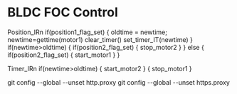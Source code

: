 # BLDC FOC Control


Position_IRn
    if(position1_flag_set)
    {
        oldtime = newtime;
        newtime=gettime(motor1)
        clear_timer()
        set_timer_IT(newtime)
    }
    if(newtime>oldtime)
    {
        if(position2_flag_set)
        {
            stop_motor2
        }
    }
    else 
    {
        if(position2_flag_set)
        {
            start_motor1
        }
    }



Timer_IRn
    if(newtime>oldtime)
    {
        start_motor2
    }
    {
        stop_motor1
    }


git config --global --unset http.proxy 
git config --global --unset https.proxy

